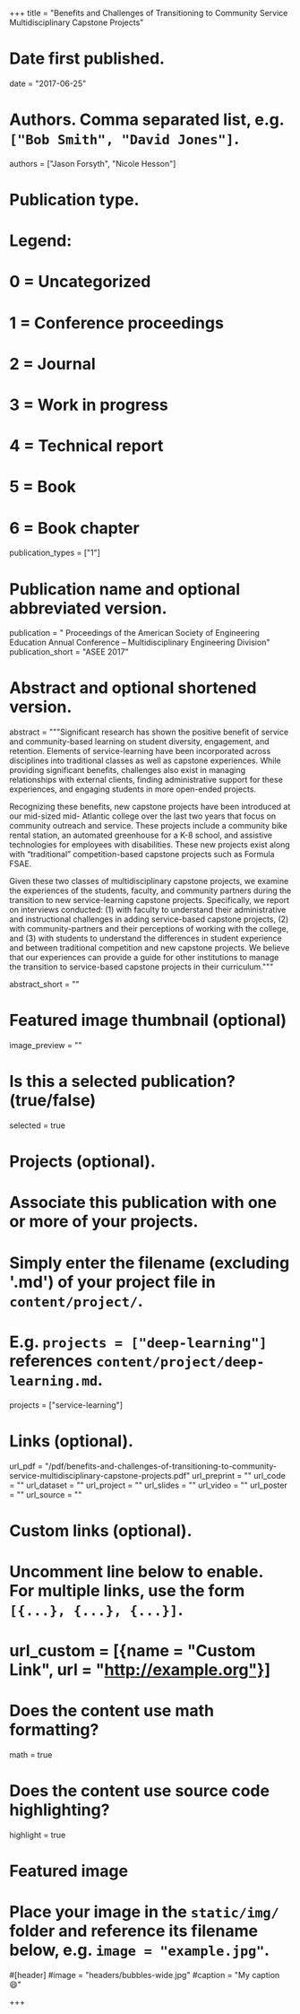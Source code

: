 +++
title = "Benefits and Challenges of Transitioning to Community Service Multidisciplinary Capstone Projects"

# Date first published.
date = "2017-06-25"

# Authors. Comma separated list, e.g. `["Bob Smith", "David Jones"]`.
authors = ["Jason Forsyth", "Nicole Hesson"]

# Publication type.
# Legend:
# 0 = Uncategorized
# 1 = Conference proceedings
# 2 = Journal
# 3 = Work in progress
# 4 = Technical report
# 5 = Book
# 6 = Book chapter
publication_types = ["1"]

# Publication name and optional abbreviated version.
publication = " Proceedings of the American Society of Engineering Education Annual Conference – Multidisciplinary Engineering Division"
publication_short = "ASEE 2017"

# Abstract and optional shortened version.
abstract = """Significant research has shown the positive benefit of service and community-based learning on student diversity, engagement, and retention. Elements of service-learning have been incorporated across disciplines into traditional classes as well as capstone experiences. While providing significant benefits, challenges also exist in managing relationships with external clients, finding administrative support for these experiences, and engaging students in more open-ended projects.

Recognizing these benefits, new capstone projects have been introduced at our mid-sized mid- Atlantic college over the last two years that focus on community outreach and service. These projects include a community bike rental station, an automated greenhouse for a K-8 school, and assistive technologies for employees with disabilities. These new projects exist along with “traditional” competition-based capstone projects such as Formula FSAE.

Given these two classes of multidisciplinary capstone projects, we examine the experiences of the students, faculty, and community partners during the transition to new service-learning capstone projects. Specifically, we report on interviews conducted: (1) with faculty to understand their administrative and instructional challenges in adding service-based capstone projects, (2) with community-partners and their perceptions of working with the college, and (3) with students to understand the differences in student experience and between traditional competition and new capstone projects. We believe that our experiences can provide a guide for other institutions to manage the transition to service-based capstone projects in their curriculum."""

abstract_short = ""

# Featured image thumbnail (optional)
image_preview = ""

# Is this a selected publication? (true/false)
selected = true

# Projects (optional).
#   Associate this publication with one or more of your projects.
#   Simply enter the filename (excluding '.md') of your project file in `content/project/`.
#   E.g. `projects = ["deep-learning"]` references `content/project/deep-learning.md`.
projects = ["service-learning"]

# Links (optional).
url_pdf = "/pdf/benefits-and-challenges-of-transitioning-to-community-service-multidisciplinary-capstone-projects.pdf"
url_preprint = ""
url_code = ""
url_dataset = ""
url_project = ""
url_slides = ""
url_video = ""
url_poster = ""
url_source = ""

# Custom links (optional).
#   Uncomment line below to enable. For multiple links, use the form `[{...}, {...}, {...}]`.
# url_custom = [{name = "Custom Link", url = "http://example.org"}]

# Does the content use math formatting?
math = true

# Does the content use source code highlighting?
highlight = true

# Featured image
# Place your image in the `static/img/` folder and reference its filename below, e.g. `image = "example.jpg"`.
#[header]
#image = "headers/bubbles-wide.jpg"
#caption = "My caption 😄"

+++
